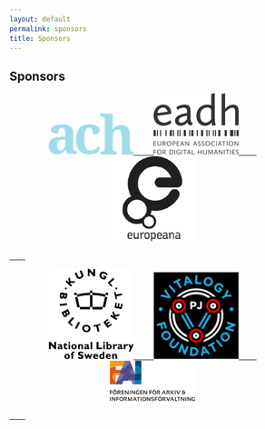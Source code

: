 ```yaml
---
layout: default
permalink: sponsors
title: Sponsors
---
```


## Sponsors

<p align="center">
  <a href="https://ach.org/"><img alt="Association for Computers and the Humanities logo" src="/assets/images/ach-logo.png" width="150px">
&nbsp; &nbsp; &nbsp; &nbsp;
  <a href="https://eadh.org/"><img alt="European Association of Digital Humanities logo" src="/assets/images/eadh-logo.png" width="150px">
  &nbsp; &nbsp; &nbsp; &nbsp;
  <a href="https://pro.europeana.eu/about-us/foundation"><img alt="Europeana Foundation logo" src="/assets/images/europeana-logo.png" width="150px">
  </p>
  &nbsp; &nbsp; &nbsp; &nbsp;

 <p align="center">
  <a href="https://www.kb.se/in-english.html"><img alt="National Library of Sweden logo" src="/assets/images/KB-logo.png" width="150px">
  &nbsp; &nbsp; &nbsp; &nbsp;
  <a href="https://pearljam.com/vitalogy"><img alt="Pearl Jam Vitalogy Foundation logo" src="/assets/images/vitalogy_foundation_logo.png" width="150px">
  &nbsp; &nbsp; &nbsp; &nbsp;
  <a href="https://fai.nu/summary-in-english/"><img alt="Society of Archives and Records Management in Sweden (FAI) logo" src="/assets/images/fai_logo.png" width="150px">
</p>
&nbsp; &nbsp; &nbsp; &nbsp;
